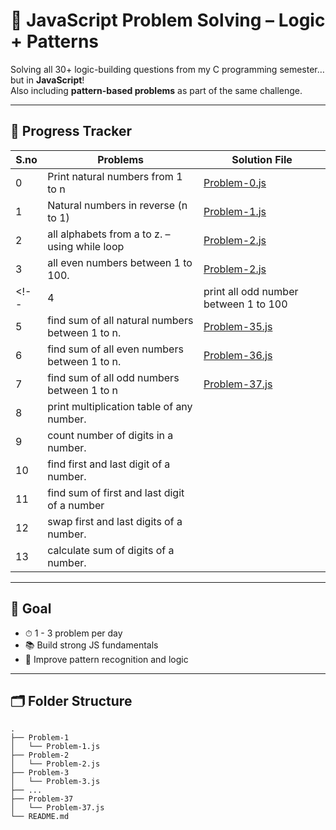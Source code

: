 # 🧠 JavaScript Problem Solving – Logic + Patterns

Solving all 30+ logic-building questions from my C programming semester… but in **JavaScript**!  
Also including **pattern-based problems** as part of the same challenge.

---

## 📅 Progress Tracker

| S.no | Problems                                        | Solution File                              | 
|------|-------------------------------------------------|--------------------------------------------|
| 0    | Print natural numbers from 1 to n               | [Problem-0.js](problem-0/00.js)                |
| 1    | Natural numbers in reverse (n to 1)             | [Problem-1.js](problem-1/01.js)                |
| 2    | all alphabets from a to z. – using while loop   | [Problem-2.js](./Problem-2/02.js)   |
| 3    | all even numbers between 1 to 100.              | [Problem-2.js](./Problem-3/03.js)   |
<!-- | 4    |  print all odd number between 1 to 100          | [Problem-34.js](./Problem-34/js)           |
| 5    | find sum of all natural numbers between 1 to n. | [Problem-35.js](./Problem-35/Problem-35.js)|
| 6    |  find sum of all even numbers between 1 to n.   | [Problem-36.js](./Problem-36/Problem-36.js)|
| 7    |  find sum of all odd numbers between 1 to n     | [Problem-37.js](./Problem-37/Problem-37.js)|
| 8    |  print multiplication table of any number.      |                                            |
| 9    | count number of digits in a number.             |                                            |
| 10   |  find first and last digit of a number.         |                                            |
| 11   | find sum of first and last digit of a number    |                                            |
| 12   | swap first and last digits of a number.         |                                            |
| 13   | calculate sum of digits of a number.            |                                            | -->

---

## 📌 Goal

- ⏱ 1 - 3 problem per day
- 📚 Build strong JS fundamentals
- 🧩 Improve pattern recognition and logic

---

## 🗂 Folder Structure


```
.
├── Problem-1
│   └── Problem-1.js
├── Problem-2
│   └── Problem-2.js
├── Problem-3
│   └── Problem-3.js
├── ...
├── Problem-37
│   └── Problem-37.js
└── README.md
```
